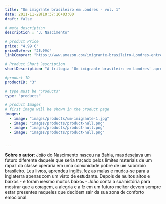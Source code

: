 ```yaml
---
title: "Um imigrante brasileiro em Londres - vol. 1"
date: 2011-11-28T10:37:16+03:00
draft: false

# meta description
description : "J. Nascimento"

# product Price
price: "4.99 €"
priceBefore: "25.00$"
linkComprar: "https://www.amazon.com/imigrante-brasileiro-Londres-entrevista-Portuguese-ebook/dp/B083JFD8G3/"

# Product Short Description
shortDescription: "A trilogia 'Um imigrante brasileiro em Londres' apresenta a história de João do Nascimento, um baiano bem-humorado que trabalha em um aeroporto e sente que a sua vida o espera fora do Brasil. No primeiro livro, com o panorama da infância e adolescência carentes de bens materiais, mas cheias de amor e entendimento familiar, João conta a sua trajetória, desde Salvador, sua terra natal,  até o balcão da zona de imigração de Londres, onde um oficial de fronteiras testará os limites da sua coragem e da sua fé no futuro."

#product ID
productID: "3"

# type must be "products"
type: "products"

# product Images
# first image will be shown in the product page
images:
  - image: "images/products/um-imigrante-1.jpg"
  - image: "images/products/product-null.png"
  - image: "images/products/product-null.png"
  - image: "images/products/product-null.png"


---
```


**Sobre o autor**: João do Nascimento nasceu na Bahia, mas desejava um futuro diferente daquele que seria traçado pelos limites materiais de um rapaz da classe operária em uma comunidade pobre de um subúrbio brasileiro. Leu livros, aprendeu inglês, fez as malas e mudou-se para a Inglaterra apenas com um visto de estudante. Depois de muitos altos e baixos - e foram mesmo muitos baixos - João conta a sua história para mostrar que a coragem, a alegria e a fé em um futuro melhor devem sempre estar presentes naqueles que decidem sair da sua zona de conforto emocional.